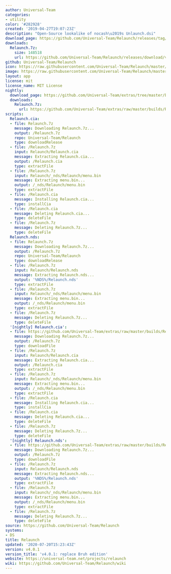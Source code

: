 ```yaml
---
author: Universal-Team
categories:
- utility
color: '#282928'
created: '2019-04-27T19:07:23Z'
description: "Open-Source lookalike of nocash\u2019s Unlaunch.dsi"
download_page: https://github.com/Universal-Team/Relaunch/releases/tag/v4.0.1
downloads:
  Relaunch.7z:
    size: 148518
    url: https://github.com/Universal-Team/Relaunch/releases/download/v4.0.1/Relaunch.7z
github: Universal-Team/Relaunch
icon: https://raw.githubusercontent.com/Universal-Team/Relaunch/master/main/icon.bmp
image: https://raw.githubusercontent.com/Universal-Team/Relaunch/master/logo.png
layout: app
license: mit
license_name: MIT License
nightly:
  download_page: https://github.com/Universal-Team/extras/tree/master/builds/Relaunch
  downloads:
    Relaunch.7z:
      url: https://github.com/Universal-Team/extras/raw/master/builds/Relaunch/Relaunch.7z
scripts:
  Relaunch.cia:
  - file: Relaunch.7z
    message: Downloading Relaunch.7z...
    output: /Relaunch.7z
    repo: Universal-Team/Relaunch
    type: downloadRelease
  - file: /Relaunch.7z
    input: Relaunch/Relaunch.cia
    message: Extracting Relaunch.cia...
    output: /Relaunch.cia
    type: extractFile
  - file: /Relaunch.7z
    input: Relaunch/_nds/Relaunch/menu.bin
    message: Extracting menu.bin...
    output: /_nds/Relaunch/menu.bin
    type: extractFile
  - file: /Relaunch.cia
    message: Installing Relaunch.cia...
    type: installCia
  - file: /Relaunch.cia
    message: Deleting Relaunch.cia...
    type: deleteFile
  - file: /Relaunch.7z
    message: Deleting Relaunch.7z...
    type: deleteFile
  Relaunch.nds:
  - file: Relaunch.7z
    message: Downloading Relaunch.7z...
    output: /Relaunch.7z
    repo: Universal-Team/Relaunch
    type: downloadRelease
  - file: /Relaunch.7z
    input: Relaunch/Relaunch.nds
    message: Extracting Relaunch.nds...
    output: '%NDS%/Relaunch.nds'
    type: extractFile
  - file: /Relaunch.7z
    input: Relaunch/_nds/Relaunch/menu.bin
    message: Extracting menu.bin...
    output: /_nds/Relaunch/menu.bin
    type: extractFile
  - file: /Relaunch.7z
    message: Deleting Relaunch.7z...
    type: deleteFile
  '[nightly] Relaunch.cia':
  - file: https://github.com/Universal-Team/extras/raw/master/builds/Relaunch/Relaunch.7z
    message: Downloading Relaunch.7z...
    output: /Relaunch.7z
    type: downloadFile
  - file: /Relaunch.7z
    input: Relaunch/Relaunch.cia
    message: Extracting Relaunch.cia...
    output: /Relaunch.cia
    type: extractFile
  - file: /Relaunch.7z
    input: Relaunch/_nds/Relaunch/menu.bin
    message: Extracting menu.bin...
    output: /_nds/Relaunch/menu.bin
    type: extractFile
  - file: /Relaunch.cia
    message: Installing Relaunch.cia...
    type: installCia
  - file: /Relaunch.cia
    message: Deleting Relaunch.cia...
    type: deleteFile
  - file: /Relaunch.7z
    message: Deleting Relaunch.7z...
    type: deleteFile
  '[nightly] Relaunch.nds':
  - file: https://github.com/Universal-Team/extras/raw/master/builds/Relaunch/Relaunch.7z
    message: Downloading Relaunch.7z...
    output: /Relaunch.7z
    type: downloadFile
  - file: /Relaunch.7z
    input: Relaunch/Relaunch.nds
    message: Extracting Relaunch.nds...
    output: '%NDS%/Relaunch.nds'
    type: extractFile
  - file: /Relaunch.7z
    input: Relaunch/_nds/Relaunch/menu.bin
    message: Extracting menu.bin...
    output: /_nds/Relaunch/menu.bin
    type: extractFile
  - file: /Relaunch.7z
    message: Deleting Relaunch.7z...
    type: deleteFile
source: https://github.com/Universal-Team/Relaunch
systems:
- DS
title: Relaunch
updated: '2020-07-20T15:23:43Z'
version: v4.0.1
version_title: 'v4.0.1: replace Bruh edition'
website: https://universal-team.net/projects/relaunch
wiki: https://github.com/Universal-Team/Relaunch/wiki
---
```

